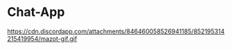 # Chat-App
https://cdn.discordapp.com/attachments/846460058526941185/852195314215419954/mazot-gif.gif
